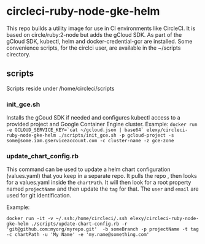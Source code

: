# circleci-ruby-node-gke-helm

This repo builds a utility image for use in CI environments like CircleCI. It is based on circle/ruby:2-node but adds the gCloud SDK. As part of the gCloud SDK, kubectl, helm and docker-credential-gcr are installed.
Some convenience scripts, for the circlci user, are available in the ~/scripts cirectory.

## scripts
Scripts reside under /home/circleci/scripts

### init_gce.sh
Installs the gCoud SDK if needed and configures kubectl access to a provided project and Google Container Engine cluster. Example:
```docker run -e GCLOUD_SERVICE_KEY=`cat ~/gcloud.json | base64` elexy/circleci-ruby-node-gke-helm ./scripts/init_gce.sh -p gcloud-project -s some@some.iam.gserviceaccount.com -c cluster-name -z gce-zone```

### update_chart_config.rb
This command can be used to update a helm chart configuration (values.yaml) that you keep in a separate repo. It pulls the repo , then looks for a values.yaml inside the `chartPath`. It will then look for a root property named `projectName` and then update the `tag` for that. The `user` and `email` are used for git identification.

Example:

```docker run -it -v ~/.ssh:/home/circleci/.ssh elexy/circleci-ruby-node-gke-helm ./scripts/update-chart-config.rb -r 'git@github.com:myorg/myrepo.git'  -b someBranch -p projectName -t tag -c chartPath -u 'My Name' -e 'my.name@something.com'```
